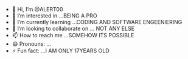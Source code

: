 - 👋 Hi, I’m @ALERT00
- 👀 I’m interested in ...BEING A PRO  
- 🌱 I’m currently learning ...CODING AND SOFTWARE ENGEENIERING   
- 💞️ I’m looking to collaborate on ... NOT ANY ELSE  
- 📫 How to reach me ...SOMEHOW ITS POSSIBLE
- 😄 Pronouns: ...
- ⚡ Fun fact: ...I AM ONLY 17YEARS OLD

<!---
ALERT00/ALERT00 is a ✨ special ✨ repository because its `README.md` (this file) appears on your GitHub profile.
You can click the Preview link to take a look at your changes.
--->


